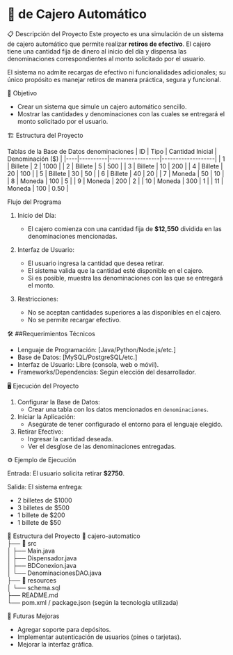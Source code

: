 
# 🏧  de Cajero Automático

📋 Descripción del Proyecto
Este proyecto es una simulación de un sistema de cajero automático que permite realizar **retiros de efectivo**. 
El cajero tiene una cantidad fija de dinero al inicio del día y dispensa las denominaciones correspondientes al 
monto solicitado por el usuario.

El sistema no admite recargas de efectivo ni funcionalidades adicionales; su único propósito es manejar retiros 
de manera práctica, segura y funcional.

🎯 Objetivo
- Crear un sistema que simule un cajero automático sencillo.
- Mostrar las cantidades y denominaciones con las cuales se entregará el monto solicitado por el usuario.

🏗️ Estructura del Proyecto

Tablas de la Base de Datos
denominaciones
| ID | Tipo     | Cantidad Inicial | Denominación ($) |
|----|----------|------------------|-------------------|
| 1  | Billete  | 2                | 1000              |
| 2  | Billete  | 5                | 500               |
| 3  | Billete  | 10               | 200               |
| 4  | Billete  | 20               | 100               |
| 5  | Billete  | 30               | 50                |
| 6  | Billete  | 40               | 20                |
| 7  | Moneda   | 50               | 10                |
| 8  | Moneda   | 100              | 5                 |
| 9  | Moneda   | 200              | 2                 |
| 10 | Moneda   | 300              | 1                 |
| 11 | Moneda   | 100              | 0.50              |

Flujo del Programa

1. Inicio del Día:
   - El cajero comienza con una cantidad fija de **$12,550** dividida en las denominaciones mencionadas.

2. Interfaz de Usuario:
   - El usuario ingresa la cantidad que desea retirar.
   - El sistema valida que la cantidad esté disponible en el cajero.
   - Si es posible, muestra las denominaciones con las que se entregará el monto.

3. Restricciones:
   - No se aceptan cantidades superiores a las disponibles en el cajero.
   - No se permite recargar efectivo.

🛠️ ##Requerimientos Técnicos
- Lenguaje de Programación: [Java/Python/Node.js/etc.]
- Base de Datos: [MySQL/PostgreSQL/etc.]
- Interfaz de Usuario: Libre (consola, web o móvil).
- Frameworks/Dependencias: Según elección del desarrollador.

🖥️ Ejecución del Proyecto

1. Configurar la Base de Datos:
   - Crear una tabla con los datos mencionados en `denominaciones`.
2. Iniciar la Aplicación:
   - Asegúrate de tener configurado el entorno para el lenguaje elegido.
3. Retirar Efectivo:
   - Ingresar la cantidad deseada.
   - Ver el desglose de las denominaciones entregadas.

⚙️ Ejemplo de Ejecución

Entrada:
El usuario solicita retirar **$2750**.

Salida:
El sistema entrega:
- 2 billetes de $1000
- 3 billetes de $500
- 1 billete de $200
- 1 billete de $50

📂 Estructura del Proyecto
📁 cajero-automatico  
├── 📂 src  
│   ├── Main.java  
│   ├── Dispensador.java  
│   ├── BDConexion.java  
│   └── DenominacionesDAO.java  
├── 📂 resources  
│   └── schema.sql  
├── README.md  
└── pom.xml / package.json (según la tecnología utilizada)


🚀 Futuras Mejoras
- Agregar soporte para depósitos.
- Implementar autenticación de usuarios (pines o tarjetas).
- Mejorar la interfaz gráfica.
